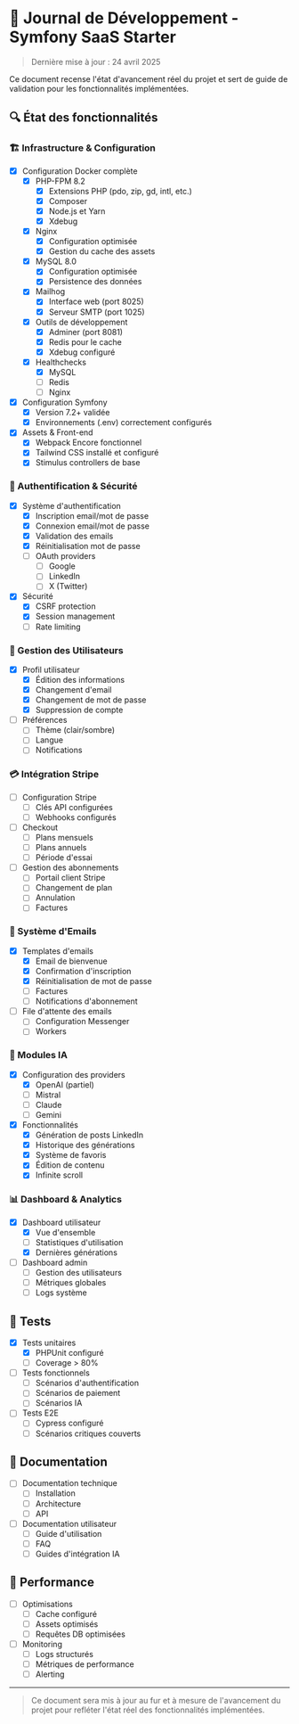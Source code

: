# 📘 Journal de Développement - Symfony SaaS Starter

> Dernière mise à jour : 24 avril 2025

Ce document recense l'état d'avancement réel du projet et sert de guide de validation pour les fonctionnalités implémentées.

## 🔍 État des fonctionnalités

### 🏗️ Infrastructure & Configuration

- [x] Configuration Docker complète
  - [x] PHP-FPM 8.2
    - [x] Extensions PHP (pdo, zip, gd, intl, etc.)
    - [x] Composer
    - [x] Node.js et Yarn
    - [x] Xdebug
  - [x] Nginx
    - [x] Configuration optimisée
    - [x] Gestion du cache des assets
  - [x] MySQL 8.0
    - [x] Configuration optimisée
    - [x] Persistence des données
  - [x] Mailhog
    - [x] Interface web (port 8025)
    - [x] Serveur SMTP (port 1025)
  - [x] Outils de développement
    - [x] Adminer (port 8081)
    - [x] Redis pour le cache
    - [x] Xdebug configuré
  - [x] Healthchecks
    - [x] MySQL
    - [ ] Redis
    - [ ] Nginx
- [x] Configuration Symfony
  - [x] Version 7.2+ validée
  - [x] Environnements (.env) correctement configurés
- [x] Assets & Front-end
  - [x] Webpack Encore fonctionnel
  - [x] Tailwind CSS installé et configuré
  - [x] Stimulus controllers de base

### 🔐 Authentification & Sécurité

- [x] Système d'authentification
  - [x] Inscription email/mot de passe
  - [x] Connexion email/mot de passe
  - [x] Validation des emails
  - [x] Réinitialisation mot de passe
  - [ ] OAuth providers
    - [ ] Google
    - [ ] LinkedIn
    - [ ] X (Twitter)
- [x] Sécurité
  - [x] CSRF protection
  - [x] Session management
  - [ ] Rate limiting

### 👤 Gestion des Utilisateurs

- [x] Profil utilisateur
  - [x] Édition des informations
  - [x] Changement d'email
  - [x] Changement de mot de passe
  - [x] Suppression de compte
- [ ] Préférences
  - [ ] Thème (clair/sombre)
  - [ ] Langue
  - [ ] Notifications

### 💳 Intégration Stripe

- [ ] Configuration Stripe
  - [ ] Clés API configurées
  - [ ] Webhooks configurés
- [ ] Checkout
  - [ ] Plans mensuels
  - [ ] Plans annuels
  - [ ] Période d'essai
- [ ] Gestion des abonnements
  - [ ] Portail client Stripe
  - [ ] Changement de plan
  - [ ] Annulation
  - [ ] Factures

### 📧 Système d'Emails

- [x] Templates d'emails
  - [x] Email de bienvenue
  - [x] Confirmation d'inscription
  - [x] Réinitialisation de mot de passe
  - [ ] Factures
  - [ ] Notifications d'abonnement
- [ ] File d'attente des emails
  - [ ] Configuration Messenger
  - [ ] Workers

### 🤖 Modules IA

- [x] Configuration des providers
  - [x] OpenAI (partiel)
  - [ ] Mistral
  - [ ] Claude
  - [ ] Gemini
- [x] Fonctionnalités
  - [x] Génération de posts LinkedIn
  - [x] Historique des générations
  - [x] Système de favoris
  - [x] Édition de contenu
  - [x] Infinite scroll

### 📊 Dashboard & Analytics

- [x] Dashboard utilisateur
  - [x] Vue d'ensemble
  - [ ] Statistiques d'utilisation
  - [x] Dernières générations
- [ ] Dashboard admin
  - [ ] Gestion des utilisateurs
  - [ ] Métriques globales
  - [ ] Logs système

## 🧪 Tests

- [x] Tests unitaires
  - [x] PHPUnit configuré
  - [ ] Coverage > 80%
- [ ] Tests fonctionnels
  - [ ] Scénarios d'authentification
  - [ ] Scénarios de paiement
  - [ ] Scénarios IA
- [ ] Tests E2E
  - [ ] Cypress configuré
  - [ ] Scénarios critiques couverts

## 📝 Documentation

- [ ] Documentation technique
  - [ ] Installation
  - [ ] Architecture
  - [ ] API
- [ ] Documentation utilisateur
  - [ ] Guide d'utilisation
  - [ ] FAQ
  - [ ] Guides d'intégration IA

## 🚀 Performance

- [ ] Optimisations
  - [ ] Cache configuré
  - [ ] Assets optimisés
  - [ ] Requêtes DB optimisées
- [ ] Monitoring
  - [ ] Logs structurés
  - [ ] Métriques de performance
  - [ ] Alerting

---

> Ce document sera mis à jour au fur et à mesure de l'avancement du projet pour refléter l'état réel des fonctionnalités implémentées.
